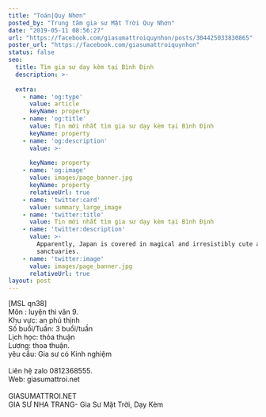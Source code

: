 ```yaml
---
title: "Toán|Quy Nhơn"
posted_by: "Trung tâm gia sư Mặt Trời Quy Nhơn"
date: "2019-05-11 08:56:27"
url: "https://facebook.com/giasumattroiquynhon/posts/304425033830865"
poster_url: "https://facebook.com/giasumattroiquynhon"
status: false
seo:
  title: Tìm gia sư dạy kèm tại Bình Định
  description: >-
    
  extra:
    - name: 'og:type'
      value: article
      keyName: property
    - name: 'og:title'
      value: Tin mới nhất tìm gia sư dạy kèm tại Bình Định
      keyName: property
    - name: 'og:description'
      value: >-
        
      keyName: property
    - name: 'og:image'
      value: images/page_banner.jpg
      keyName: property
      relativeUrl: true
    - name: 'twitter:card'
      value: summary_large_image
    - name: 'twitter:title'
      value: Tin mới nhất tìm gia sư dạy kèm tại Bình Định
    - name: 'twitter:description'
      value: >-
        Apparently, Japan is covered in magical and irresistibly cute animal
        sanctuaries.
    - name: 'twitter:image'
      value: images/page_banner.jpg
      relativeUrl: true
layout: post
---
```

[MSL qn38]<br>Môn : luyện thi văn 9.<br>Khu vực: an phú thịnh<br>Số buổi/Tuần: 3 buổi/tuần<br>Lịch học: thỏa thuận<br>Lương: thoa thuận.<br>yêu cầu: Gia sư có Kinh nghiệm<br><br>Liên hệ zalo 0812368555.<br>Web: giasumattroi.net<br><br>GIASUMATTROI.NET<br>GIA SƯ NHA TRANG- Gia Sư Mặt Trời, Dạy Kèm
